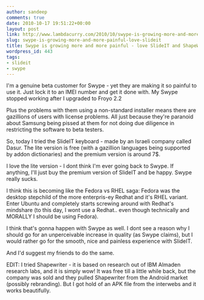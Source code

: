 ```yaml
---
author: sandeep
comments: true
date: 2010-10-17 19:51:22+00:00
layout: post
link: http://www.lambdacurry.com/2010/10/swype-is-growing-more-and-more-painful-love-slideit/
slug: swype-is-growing-more-and-more-painful-love-slideit
title: Swype is growing more and more painful - love SlideIT and ShapeWriter (more)
wordpress_id: 443
tags:
- slideit
- swype
---
```


I'm a genuine beta customer for Swype - yet they are making it so painful to use it. Just lock it to an IMEI number and get it done with. My Swype stopped working after I upgraded to Froyo 2.2

Plus the problems with them using a non-standard installer means there are gazillions of users with license problems. All just because they're paranoid about Samsung being pissed at them for not doing due diligence in restricting the software to beta testers.

So, today I tried the SlideIT keyboard - made by an Israeli company called Dasur. The lite version is free (with a gazillion languages being supported by addon dictionaries) and the premium version is around 7$.

I love the lite version - I dont think I'm ever going back to Swype. If anything, I'll just buy the premium version of SlideIT and be happy.
Swype really sucks.

I think this is becoming like the Fedora vs RHEL  saga: Fedora was the desktop stepchild of the more enterpris-ey Redhat and it's RHEL variant. Enter Ubuntu and completely starts screwing around with Redhat's mindshare (to this day, I wont use a Redhat.. even though technically and MORALLY I should be using Fedora).

I think that's gonna happen with Swype as well. I dont see a reason why I should go for an unperceivable increase in quality (as Swype claims), but I would rather go for the smooth, nice and painless experience with SlideIT.

And I'd suggest my friends to do the same.



EDIT: I tried Shapewriter - it is based on research out of IBM Almaden research labs, and it is simply wow! It was free till a little while back, but the company was sold and they pulled Shapewriter from the Android market (possibly rebranding). But I got hold of an APK file from the interwebs and it works beautifully.
